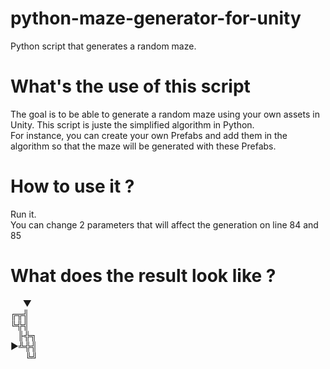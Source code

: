# python-maze-generator-for-unity
Python script that generates a random maze.

<h1>What's the use of this script </h1>
<p>The goal is to be able to generate a random maze using your own assets in Unity. This script is juste the simplified algorithm in Python.</br>For instance, you can create your own Prefabs and add them in the algorithm so that the maze will be generated with these Prefabs.</p>

<h1>How to use it ? </h1>
<p>Run it.</br>You can change 2 parameters that will affect the generation on line 84 and 85</p>

<h1>What does the result look like ? </h1>
        &nbsp&nbsp&nbsp&nbsp&nbsp▼</br>
      ╔╦╣</br>
      ╚╬╣</br>
        &nbsp &nbsp╟╬╗</br>
      ►╩╬╣</br>
&nbsp&nbsp&nbsp&nbsp&nbsp&nbsp╚╝</br>
